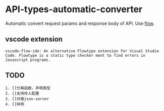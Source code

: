 # API-types-automatic-converter

Automatic convert request params and response body of API. Use [flow](https://flow.org/en/).

## vscode extension

    vscode-flow-ide: An alternative Flowtype extension for Visual Studio Code. Flowtype is a static type checker ment to find errors in Javascript programs.

## TODO

    1. []分离函数，声明类型
    2. []支持传入配置
    3. []对接json-server
    4. []样例
